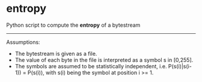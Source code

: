 # entropy

Python script to compute the **entropy** of a bytestream

---

Assumptions:
- The bytestream is given as a file.
- The value of each byte in the file is interpreted as a symbol s in [0,255].
- The symbols are assumed to be statistically independent, i.e. P(s(i)|s(i-1)) = P(s(i)), with s(i) being the symbol at position i >= 1.
